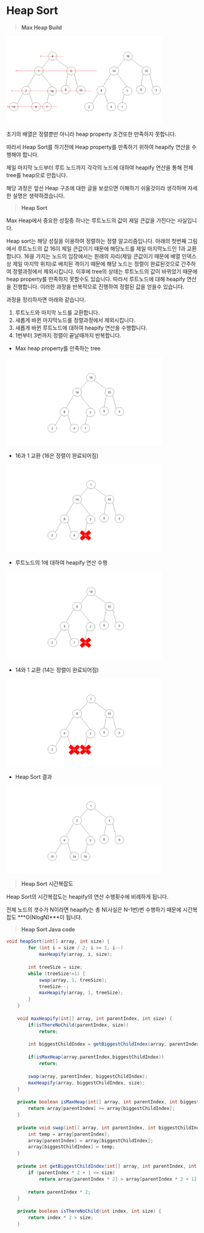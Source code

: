 # Heap Sort

> **Max Heap Build**

<img src="../images/max_heap_build.png" alt="images" style="zoom:40%;" />

초기의 배열은 정렬뿐만 아니라 heap property 조건또한 만족하지 못합니다. 

따라서 Heap Sort를 하기전에 Heap property를 만족하기 위하여 heapify 연산을 수행해야 합니다. 

제일 마지막 노드부터 루트 노드까지 각각의 노드에 대하여 heapify 연산을 통해 전체 tree를 heap으로 만듭니다.

해당 과정은 앞선 Heap 구조에 대한 글을 보셨으면 이해하기 쉬울것이라 생각하며 자세한 설명은 생략하겠습니다.



> **Heap Sort**

Max Heap에서 중요한 성질중 하나는 루트노드의 값이 제일 큰값을 가진다는 사실입니다. 

Heap sort는 해당 성질을 이용하여 정렬하는 정렬 알고리즘입니다. 아래의 첫번째 그림에서 루트노드의 값 16이 제일 큰값이기 때문에 해당노드를 제일 마지막노드인 1과 교환합니다. 16을 가지는 노드의 입장에서는 원래의 자리(제일 큰값이기 때문에 배열 인덱스상 제일 마지막 위치)로 배치된 격이기 때문에 해당 노드는 정렬이 완료된것으로 간주하여 정렬과정에서 제외시킵니다. 이후에 tree의 상태는 루트노드의 값이 바뀌었기 때문에 heap property를 만족하지 못할수도 있습니다. 따라서 루트노드에 대해 heapify 연산을 진행합니다. 이러한 과정을 반복적으로 진행하여 정렬된 값을 얻을수 있습니다. 

과정을 정리하자면 아래와 같습니다.

1. 루트노드와 마지막 노드를 교환합니다.
2. 새롭게 바뀐 마지막노드를 정렬과정에서 제외시킵니다.
3. 새롭게 바뀐 루트노드에 대하여 heapify 연산을 수행합니다.
4. 1번부터 3번까지 정렬이 끝날때까지 반복합니다.



* Max heap property를 만족하는 tree

<img src="../images/heap_sort1.png" alt="image" style="zoom:40%;" />

* 16과 1 교환 (16은 정렬이 완료되어짐)

<img src="../images/heap_sort2.png" alt="image" style="zoom:40%;" />

* 루트노드의 1에 대하여 heapify 연산 수행

<img src="../images/heap_sort3.png" alt="image" style="zoom:40%;" />

* 14와 1 교환 (14는 정렬이 완료되어짐)

<img src="../images/heap_sort4.png" alt="image" style="zoom:40%;" />

* Heap Sort 결과

<img src="../images/heap_sort5.png" alt="image" style="zoom:40%;" />

> **Heap Sort 시간복잡도**

Heap Sort의 시간복잡도는 heapify의 연산 수행횟수에 비례하게 됩니다.

전체 노드의 갯수가 N이라면 heapify는 총 N(사실은 N-1번)번 수행하기 때문에 시간복잡도 ***O(NlogN)***이 됩니다.



> **Heap Sort Java code**

```java
void heapSort(int[] array, int size) {
        for (int i = size / 2; i >= 1; i--)
            maxHeapify(array, i, size);

        int treeSize = size;
        while (treeSize!=1) {
            swap(array, 1, treeSize);
            treeSize--;
            maxHeapify(array, 1, treeSize);
        }
    }

    void maxHeapify(int[] array, int parentIndex, int size) {
        if(isThereNoChild(parentIndex, size))
            return;

        int biggestChildIndex = getBiggestChildIndex(array, parentIndex, size);

        if(isMaxHeap(array,parentIndex,biggestChildIndex))
            return;

        swap(array, parentIndex, biggestChildIndex);
        maxHeapify(array, biggestChildIndex, size);
    }

    private boolean isMaxHeap(int[] array, int parentIndex, int biggestChildIndex) {
        return array[parentIndex] >= array[biggestChildIndex];
    }

    private void swap(int[] array, int parentIndex, int biggestChildIndex) {
        int temp = array[parentIndex];
        array[parentIndex] = array[biggestChildIndex];
        array[biggestChildIndex] = temp;
    }

    private int getBiggestChildIndex(int[] array, int parentIndex, int size) {
        if (parentIndex * 2 + 1 <= size)
            return array[parentIndex * 2] > array[parentIndex * 2 + 1] ? parentIndex * 2 : parentIndex * 2 + 1;

        return parentIndex * 2;
    }

    private boolean isThereNoChild(int index, int size) {
        return index * 2 > size;
    }
```



